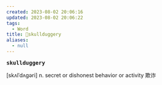 ```yaml
---
created: 2023-08-02 20:06:16
updated: 2023-08-02 20:06:22
tags:
  - Word
title: 📖skullduggery
aliases:
  - null
---
```


<pre><strong>skullduggery</strong></pre>
[skʌlˈdʌɡəri]
n. secret or dishonest behavior or activity 欺诈
